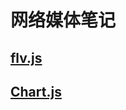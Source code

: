 # 网络媒体笔记

## [flv.js](https://github.com/bilibili/flv.js)

## [Chart.js](https://github.com/chartjs/Chart.js)

